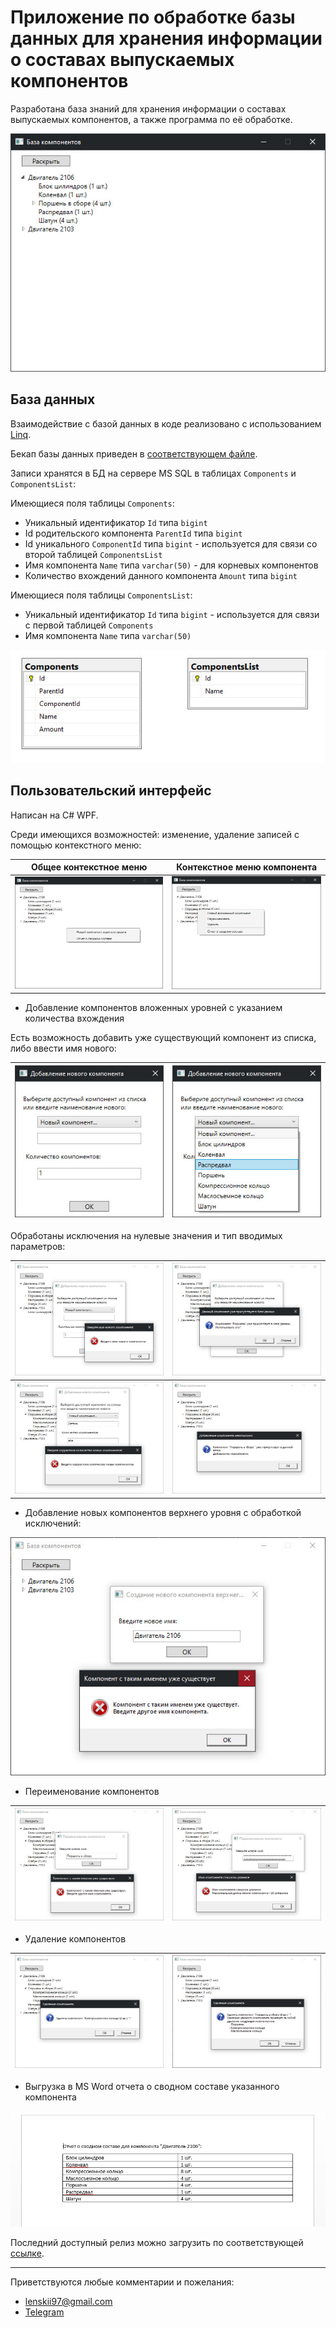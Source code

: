 # Приложение по обработке базы данных для хранения информации о составах выпускаемых компонентов

Разработана база знаний для хранения информации о составах выпускаемых компонентов, а также программа по её обработке.

![2](https://github.com/lenskii/ASCON_TestApp/blob/master/docs/2.jpg)

## База данных

Взаимодействие с базой данных в коде реализовано с использованием [Linq](https://docs.microsoft.com/ru-ru/dotnet/csharp/linq/).

Бекап базы данных приведен в [соответствующем файле](https://github.com/lenskii/ASCON_TestApp/blob/master/db.bak).

Записи хранятся в БД на сервере MS SQL в таблицах `Components` и `ComponentsList`:

Имеющиеся поля таблицы `Components`:
* Уникальный идентификатор `Id` типа `bigint`
* Id родительского компонента `ParentId` типа `bigint`
* Id уникального `ComponentId` типа `bigint` - используется для связи со второй таблицей `ComponentsList`
* Имя компонента `Name` типа `varchar(50)` - для корневых компонентов
* Количество вхождений данного компонента `Amount` типа `bigint`

Имеющиеся поля таблицы `ComponentsList`:
* Уникальный идентификатор `Id` типа `bigint` - используется для связи с первой таблицей `Components`
* Имя компонента `Name` типа `varchar(50)` 

![1](https://github.com/lenskii/ASCON_TestApp/blob/master/docs/1.jpg)

## Пользовательский интерфейс

Написан на C# WPF.

Среди имеющихся возможностей: изменение, удаление записей с помощью контекстного меню:

| Общее контекстное меню  | Контекстное меню компонента |
| ------------- | ------------- |
| ![3](https://github.com/lenskii/ASCON_TestApp/blob/master/docs/3.jpg)  | ![4](https://github.com/lenskii/ASCON_TestApp/blob/master/docs/4.jpg)  |

* Добавление компонентов вложенных уровней с указанием количества вхождения

Есть возможность добавить уже существующий компонент из списка, либо ввести имя нового:

| ![5](https://github.com/lenskii/ASCON_TestApp/blob/master/docs/5.jpg) | ![6](https://github.com/lenskii/ASCON_TestApp/blob/master/docs/6.jpg) |
| ------------- | ------------- |

Обработаны исключения на нулевые значения и тип вводимых параметров:

|  ![7](https://github.com/lenskii/ASCON_TestApp/blob/master/docs/7.jpg)  | ![8](https://github.com/lenskii/ASCON_TestApp/blob/master/docs/8.jpg)  |
| ------------- | ------------- |
|  ![9](https://github.com/lenskii/ASCON_TestApp/blob/master/docs/9.jpg)  | ![15](https://github.com/lenskii/ASCON_TestApp/blob/master/docs/15.jpg) |


* Добавление новых компонентов верхнего уровня с обработкой исключений:

 ![13](https://github.com/lenskii/ASCON_TestApp/blob/master/docs/13.jpg) 

* Переименование компонентов

 | ![10](https://github.com/lenskii/ASCON_TestApp/blob/master/docs/10.jpg) | ![16](https://github.com/lenskii/ASCON_TestApp/blob/master/docs/16.jpg) |
 | ------------- | ------------- |
 
* Удаление компонентов

| ![11](https://github.com/lenskii/ASCON_TestApp/blob/master/docs/11.jpg) |  ![14](https://github.com/lenskii/ASCON_TestApp/blob/master/docs/14.jpg) |
| ------------- | ------------- |
 
* Выгрузка в MS Word отчета о сводном составе указанного компонента

 ![12](https://github.com/lenskii/ASCON_TestApp/blob/master/docs/12.jpg) 

Последний доступный релиз можно загрузить по соответствующей [ссылке](https://github.com/lenskii/ASCON_TestApp/releases/).

---

Приветствуются любые комментарии и пожелания:

* lenskii97@gmail.com
* [Telegram](https://t.me/lenskii97)
